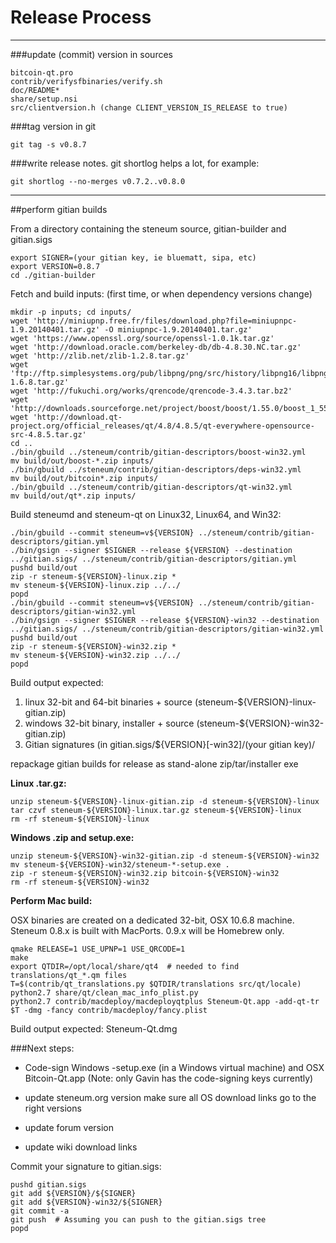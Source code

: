 Release Process
====================

* * *

###update (commit) version in sources


	bitcoin-qt.pro
	contrib/verifysfbinaries/verify.sh
	doc/README*
	share/setup.nsi
	src/clientversion.h (change CLIENT_VERSION_IS_RELEASE to true)

###tag version in git

	git tag -s v0.8.7

###write release notes. git shortlog helps a lot, for example:

	git shortlog --no-merges v0.7.2..v0.8.0

* * *

##perform gitian builds

 From a directory containing the steneum source, gitian-builder and gitian.sigs
  
	export SIGNER=(your gitian key, ie bluematt, sipa, etc)
	export VERSION=0.8.7
	cd ./gitian-builder

 Fetch and build inputs: (first time, or when dependency versions change)

	mkdir -p inputs; cd inputs/
	wget 'http://miniupnp.free.fr/files/download.php?file=miniupnpc-1.9.20140401.tar.gz' -O miniupnpc-1.9.20140401.tar.gz'
	wget 'https://www.openssl.org/source/openssl-1.0.1k.tar.gz'
	wget 'http://download.oracle.com/berkeley-db/db-4.8.30.NC.tar.gz'
	wget 'http://zlib.net/zlib-1.2.8.tar.gz'
	wget 'ftp://ftp.simplesystems.org/pub/libpng/png/src/history/libpng16/libpng-1.6.8.tar.gz'
	wget 'http://fukuchi.org/works/qrencode/qrencode-3.4.3.tar.bz2'
	wget 'http://downloads.sourceforge.net/project/boost/boost/1.55.0/boost_1_55_0.tar.bz2'
	wget 'http://download.qt-project.org/official_releases/qt/4.8/4.8.5/qt-everywhere-opensource-src-4.8.5.tar.gz'
	cd ..
	./bin/gbuild ../steneum/contrib/gitian-descriptors/boost-win32.yml
	mv build/out/boost-*.zip inputs/
	./bin/gbuild ../steneum/contrib/gitian-descriptors/deps-win32.yml
	mv build/out/bitcoin*.zip inputs/
	./bin/gbuild ../steneum/contrib/gitian-descriptors/qt-win32.yml
	mv build/out/qt*.zip inputs/

 Build steneumd and steneum-qt on Linux32, Linux64, and Win32:
  
	./bin/gbuild --commit steneum=v${VERSION} ../steneum/contrib/gitian-descriptors/gitian.yml
	./bin/gsign --signer $SIGNER --release ${VERSION} --destination ../gitian.sigs/ ../steneum/contrib/gitian-descriptors/gitian.yml
	pushd build/out
	zip -r steneum-${VERSION}-linux.zip *
	mv steneum-${VERSION}-linux.zip ../../
	popd
	./bin/gbuild --commit steneum=v${VERSION} ../steneum/contrib/gitian-descriptors/gitian-win32.yml
	./bin/gsign --signer $SIGNER --release ${VERSION}-win32 --destination ../gitian.sigs/ ../steneum/contrib/gitian-descriptors/gitian-win32.yml
	pushd build/out
	zip -r steneum-${VERSION}-win32.zip *
	mv steneum-${VERSION}-win32.zip ../../
	popd

  Build output expected:

  1. linux 32-bit and 64-bit binaries + source (steneum-${VERSION}-linux-gitian.zip)
  2. windows 32-bit binary, installer + source (steneum-${VERSION}-win32-gitian.zip)
  3. Gitian signatures (in gitian.sigs/${VERSION}[-win32]/(your gitian key)/

repackage gitian builds for release as stand-alone zip/tar/installer exe

**Linux .tar.gz:**

	unzip steneum-${VERSION}-linux-gitian.zip -d steneum-${VERSION}-linux
	tar czvf steneum-${VERSION}-linux.tar.gz steneum-${VERSION}-linux
	rm -rf steneum-${VERSION}-linux

**Windows .zip and setup.exe:**

	unzip steneum-${VERSION}-win32-gitian.zip -d steneum-${VERSION}-win32
	mv steneum-${VERSION}-win32/steneum-*-setup.exe .
	zip -r steneum-${VERSION}-win32.zip bitcoin-${VERSION}-win32
	rm -rf steneum-${VERSION}-win32

**Perform Mac build:**

  OSX binaries are created on a dedicated 32-bit, OSX 10.6.8 machine.
  Steneum 0.8.x is built with MacPorts.  0.9.x will be Homebrew only.

	qmake RELEASE=1 USE_UPNP=1 USE_QRCODE=1
	make
	export QTDIR=/opt/local/share/qt4  # needed to find translations/qt_*.qm files
	T=$(contrib/qt_translations.py $QTDIR/translations src/qt/locale)
	python2.7 share/qt/clean_mac_info_plist.py
	python2.7 contrib/macdeploy/macdeployqtplus Steneum-Qt.app -add-qt-tr $T -dmg -fancy contrib/macdeploy/fancy.plist

 Build output expected: Steneum-Qt.dmg

###Next steps:

* Code-sign Windows -setup.exe (in a Windows virtual machine) and
  OSX Bitcoin-Qt.app (Note: only Gavin has the code-signing keys currently)

* update steneum.org version
  make sure all OS download links go to the right versions

* update forum version

* update wiki download links

Commit your signature to gitian.sigs:

	pushd gitian.sigs
	git add ${VERSION}/${SIGNER}
	git add ${VERSION}-win32/${SIGNER}
	git commit -a
	git push  # Assuming you can push to the gitian.sigs tree
	popd

